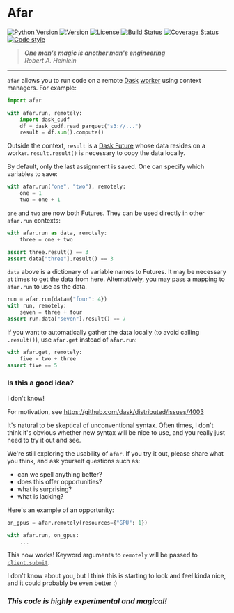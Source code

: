 # **Afar**
[![Python Version](https://img.shields.io/badge/python-3.7%20%7C%203.8%20%7C%203.9%20%7C%20PyPy-blue)](https://img.shields.io/badge/python-3.6%20%7C%203.7%20%7C%203.8%20%7C%203.9)
[![Version](https://img.shields.io/pypi/v/afar.svg)](https://pypi.org/project/afar/)
[![License](https://img.shields.io/badge/License-BSD%203--Clause-blue.svg)](https://github.com/eriknw/afar/blob/main/LICENSE)
[![Build Status](https://github.com/eriknw/afar/workflows/Test/badge.svg)](https://github.com/eriknw/afar/actions)
[![Coverage Status](https://coveralls.io/repos/eriknw/afar/badge.svg?branch=main)](https://coveralls.io/r/eriknw/afar)
[![Code style](https://img.shields.io/badge/code%20style-black-000000.svg)](https://github.com/psf/black)

> **_One man's magic is another man's engineering_**<br>
> _Robert A. Heinlein_
<hr>

`afar` allows you to run code on a remote [Dask](https://dask.org/) [worker](https://distributed.dask.org/en/latest/) using context managers.  For example:
```python
import afar

with afar.run, remotely:
    import dask_cudf
    df = dask_cudf.read_parquet("s3://...")
    result = df.sum().compute()
```
Outside the context, `result` is a [Dask Future](https://docs.dask.org/en/latest/futures.html) whose data resides on a worker.  `result.result()` is necessary to copy the data locally.

By default, only the last assignment is saved.  One can specify which variables to save:
```python
with afar.run("one", "two"), remotely:
    one = 1
    two = one + 1
```
`one` and `two` are now both Futures.  They can be used directly in other `afar.run` contexts:
```python
with afar.run as data, remotely:
    three = one + two

assert three.result() == 3
assert data["three"].result() == 3
```
`data` above is a dictionary of variable names to Futures.  It may be necessary at times to get the data from here.  Alternatively, you may pass a mapping to `afar.run` to use as the data.
```python
run = afar.run(data={"four": 4})
with run, remotely:
    seven = three + four
assert run.data["seven"].result() == 7
```
If you want to automatically gather the data locally (to avoid calling `.result()`), use `afar.get` instead of `afar.run`:
```python
with afar.get, remotely:
    five = two + three
assert five == 5
```

### Is this a good idea?

I don't know!

For motivation, see https://github.com/dask/distributed/issues/4003

It's natural to be skeptical of unconventional syntax.  Often times, I don't think it's obvious whether new syntax will be nice to use, and you really just need to try it out and see.

We're still exploring the usability of `afar`.  If you try it out, please share what you think, and ask yourself questions such as:
- can we spell anything better?
- does this offer opportunities?
- what is surprising?
- what is lacking?

Here's an example of an opportunity:
```python
on_gpus = afar.remotely(resources={"GPU": 1})

with afar.run, on_gpus:
    ...
```
This now works!  Keyword arguments to `remotely` will be passed to [`client.submit`](https://distributed.dask.org/en/latest/api.html#distributed.Client.submit).

I don't know about you, but I think this is starting to look and feel kinda nice, and it could probably be even better :)
### *This code is highly experimental and magical!*

